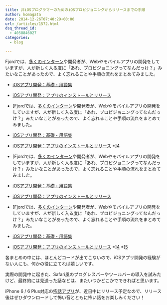 ```yaml
---
title: 非iOSプログラマーのためのiOSプロビジョニングからリリースまでの手順
author: komagata
date: 2014-12-26T07:40:29+00:00
url: /articles/1572.html
dsq_thread_id:
  - 4058846027
categories:
  - blog

---
```

Fjordでは、[多くのインターン][1]や開発者が、Webやモバイルアプリの開発をしていますが、人が新しく入る度に「あれ、プロビジョニングってなんだっけ？」みたいなことがあったので、よく忘れることや手順の流れをまとめてみました。

  * [iOSアプリ開発：基礎・用語集][2]
  * [iOSアプリ開発：アプリのインストールとリリース][3]
  * [Fjordでは、[多くのインターン][1]や開発者が、Webやモバイルアプリの開発をしていますが、人が新しく入る度に「あれ、プロビジョニングってなんだっけ？」みたいなことがあったので、よく忘れることや手順の流れをまとめてみました。

  * [iOSアプリ開発：基礎・用語集][2]
  * [iOSアプリ開発：アプリのインストールとリリース][3]
  *][4]
  * [Fjordでは、[多くのインターン][1]や開発者が、Webやモバイルアプリの開発をしていますが、人が新しく入る度に「あれ、プロビジョニングってなんだっけ？」みたいなことがあったので、よく忘れることや手順の流れをまとめてみました。

  * [iOSアプリ開発：基礎・用語集][2]
  * [iOSアプリ開発：アプリのインストールとリリース][3]
  * [Fjordでは、[多くのインターン][1]や開発者が、Webやモバイルアプリの開発をしていますが、人が新しく入る度に「あれ、プロビジョニングってなんだっけ？」みたいなことがあったので、よく忘れることや手順の流れをまとめてみました。

  * [iOSアプリ開発：基礎・用語集][2]
  * [iOSアプリ開発：アプリのインストールとリリース][3]
  *][4]
  *][5]

各まとめの中には、ほとんどコードが出てこないので、iOSアプリ開発の経験がない人にも、何かの役に立てれば嬉しいです。

実際の開発中に起きた、Safari風のプログレスバーやツールバーの導入を試みたけど、最終的には見送った話などは、またいつかどこかでできればと思います。

iPhone 6 / 6 Plus対応の[怖話アプリ][6]が、近日中にリリース予定なので、リリース後はぜひダウンロードして怖い音とともに怖い話をお楽しみください！

 

 [1]: http://256interns.com
 [2]: http://fjord.jp/love/1504.html
 [3]: http://fjord.jp/love/1536.html
 [4]: http://fjord.jp/love/1544.html
 [5]: http://fjord.jp/love/1555.html
 [6]: https://itunes.apple.com/jp/app/id564486792
